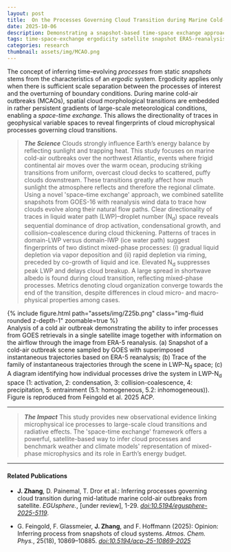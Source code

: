 ```yaml
---
layout: post
title:  On the Processes Governing Cloud Transition during Marine Cold-Air-Outbreaks
date: 2025-10-06
description: Demonstrating a snapshot-based time-space exchange approach to infer understanding of cloud processes during MCAO events sampled by the NASA ACTIVATE campaign.
tags: time-space-exchange ergodicity satellite snapshot ERA5-reanalysis process-inference
categories: research
thumbnail: assets/img/MCAO.png
---
```


The concept of inferring time-evolving *processes* from static *snapshots* stems from the characteristics of an *ergodic* system. Ergodicity applies only when there is sufficient scale separation between the processes of interest and the overturning of boundary conditions. During marine cold-air outbreaks (MCAOs), spatial cloud morphological transitions are embedded in rather persistent gradients of large-scale meteorological conditions, enabling a *space-time exchange*. This allows the directionality of traces in geophysical variable spaces to reveal fingerprints of cloud microphysical processes governing cloud transitions. 

> **_The Science_**
Clouds strongly influence Earth’s energy balance by reflecting sunlight and trapping heat. This study focuses on marine cold-air outbreaks over the northwest Atlantic, events where frigid continental air moves over the warm ocean, producing striking transitions from uniform, overcast cloud decks to scattered, puffy clouds downstream. These transitions greatly affect how much sunlight the atmosphere reflects and therefore the regional climate. Using a novel 'space–time exchange' approach, we combined satellite snapshots from GOES-16 with reanalysis wind data to trace how clouds evolve along their natural flow paths. Clear directionality of traces in liquid water path (LWP)–droplet number (N<sub>d</sub>) space reveals sequential dominance of drop activation, condensational growth, and collision–coalescence during cloud thickening. Patterns of traces in domain-LWP versus domain-IWP (ice water path) suggest fingerprints of two distinct mixed-phase processes: (i) gradual liquid depletion via vapor deposition and (ii) rapid depletion via riming, preceded by co-growth of liquid and ice. Elevated N<sub>d</sub> suppresses peak LWP and delays cloud breakup. A large spread in shortwave albedo is found during cloud transition, reflecting mixed-phase processes. Metrics denoting cloud organization converge towards the end of the transition, despite differences in cloud micro- and macro-physical properties among cases. 

<div class="row mt-3">
    <div class="col-sm mt-3 mt-md-0">
        {% include figure.html path="assets/img/Z25b.png" class="img-fluid rounded z-depth-1" zoomable=true %}
    </div>
</div>
<div class="caption">
    Analysis of a cold air outbreak demonstrating the ability to infer processes from GOES retrievals in a single satellite image together with information on the airflow through the image from ERA-5 reanalysis. (a) Snapshot of a cold-air outbreak scene sampled by GOES with superimposed instantaneous trajectories based on ERA-5 reanalysis; (b) Trace of the family of instantaneous trajectories through the scene in LWP-N<sub>d</sub> space; (c) A diagram identifying how individual processes drive the system in LWP-N<sub>d</sub> space (1: activation, 2: condensation, 3: collision-coalescence, 4: precipitation, 5: entrainment (5.1: homogeneous, 5.2: inhomogeneous)). Figure is reproduced from Feingold et al. 2025 ACP.
</div>
<hr>

> **_The Impact_**
This study provides new observational evidence linking microphysical ice processes to large-scale cloud transitions and radiative effects. The 'space-time exchange' framework offers a powerful, satellite-based way to infer cloud processes and benchmark weather and climate models' representation of mixed-phase microphysics and its role in Earth’s energy budget.
<hr>

#### Related Publications
- **J. Zhang**, D. Painemal, T. Dror et al.: Inferring processes governing cloud transition during mid-latitude marine cold-air outbreaks from satellite. _EGUsphere._, [under review], 1-29. [*doi:10.5194/egusphere-2025-5119*](https://doi.org/10.5194/egusphere-2025-5119).

- G. Feingold, F. Glassmeier, **J. Zhang**, and F. Hoffmann (2025): Opinion: Inferring process from snapshots of cloud systems. _Atmos. Chem. Phys._, 25(18), 10869–10885. [*doi:10.5194/acp-25-10869-2025*](https://doi.org/10.5194/acp-25-10869-2025)
